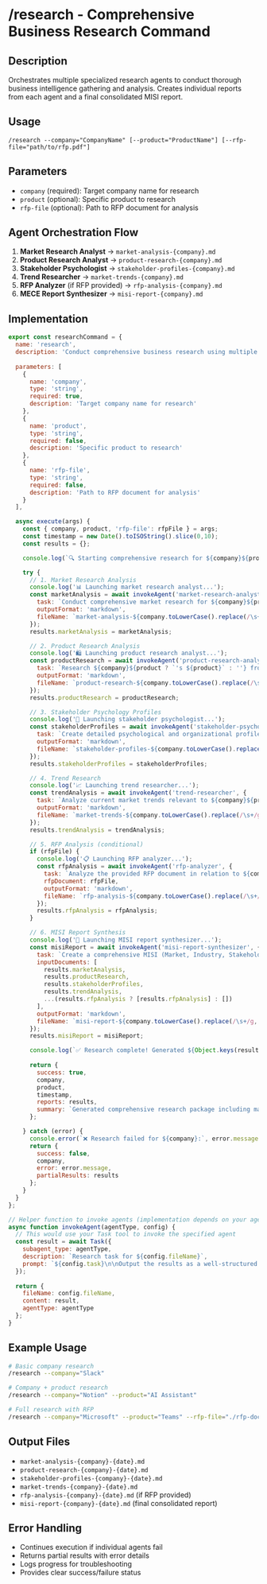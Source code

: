 # /research - Comprehensive Business Research Command

## Description
Orchestrates multiple specialized research agents to conduct thorough business intelligence gathering and analysis. Creates individual reports from each agent and a final consolidated MISI report.

## Usage
```
/research --company="CompanyName" [--product="ProductName"] [--rfp-file="path/to/rfp.pdf"]
```

## Parameters
- `company` (required): Target company name for research
- `product` (optional): Specific product to research
- `rfp-file` (optional): Path to RFP document for analysis

## Agent Orchestration Flow

1. **Market Research Analyst** → `market-analysis-{company}.md`
2. **Product Research Analyst** → `product-research-{company}.md`  
3. **Stakeholder Psychologist** → `stakeholder-profiles-{company}.md`
4. **Trend Researcher** → `market-trends-{company}.md`
5. **RFP Analyzer** (if RFP provided) → `rfp-analysis-{company}.md`
6. **MECE Report Synthesizer** → `misi-report-{company}.md`

## Implementation

```javascript
export const researchCommand = {
  name: 'research',
  description: 'Conduct comprehensive business research using multiple specialized agents',
  
  parameters: [
    {
      name: 'company',
      type: 'string',
      required: true,
      description: 'Target company name for research'
    },
    {
      name: 'product', 
      type: 'string',
      required: false,
      description: 'Specific product to research'
    },
    {
      name: 'rfp-file',
      type: 'string', 
      required: false,
      description: 'Path to RFP document for analysis'
    }
  ],

  async execute(args) {
    const { company, product, 'rfp-file': rfpFile } = args;
    const timestamp = new Date().toISOString().slice(0,10);
    const results = {};

    console.log(`🔍 Starting comprehensive research for ${company}${product ? ` (${product})` : ''}`);

    try {
      // 1. Market Research Analysis
      console.log('📊 Launching market research analyst...');
      const marketAnalysis = await invokeAgent('market-research-analyst', {
        task: `Conduct comprehensive market research for ${company}${product ? ` focusing on their ${product} product line` : ''}. Analyze competitive landscape, market positioning, industry trends, and market opportunities.`,
        outputFormat: 'markdown',
        fileName: `market-analysis-${company.toLowerCase().replace(/\s+/g, '-')}-${timestamp}.md`
      });
      results.marketAnalysis = marketAnalysis;

      // 2. Product Research Analysis  
      console.log('🛍️ Launching product research analyst...');
      const productResearch = await invokeAgent('product-research-analyst', {
        task: `Research ${company}${product ? `'s ${product}` : ''} from a product and user perspective. Analyze user sentiment, product positioning, feature analysis, pricing strategy, and customer feedback across multiple sources.`,
        outputFormat: 'markdown', 
        fileName: `product-research-${company.toLowerCase().replace(/\s+/g, '-')}-${timestamp}.md`
      });
      results.productResearch = productResearch;

      // 3. Stakeholder Psychology Profiles
      console.log('👥 Launching stakeholder psychologist...');
      const stakeholderProfiles = await invokeAgent('stakeholder-psychologist', {
        task: `Create detailed psychological and organizational profiles of key stakeholders within ${company}. Focus on decision-makers, influencers, and key personnel. Analyze motivations, communication styles, and decision-making patterns.`,
        outputFormat: 'markdown',
        fileName: `stakeholder-profiles-${company.toLowerCase().replace(/\s+/g, '-')}-${timestamp}.md`
      });
      results.stakeholderProfiles = stakeholderProfiles;

      // 4. Trend Research
      console.log('📈 Launching trend researcher...');  
      const trendAnalysis = await invokeAgent('trend-researcher', {
        task: `Analyze current market trends relevant to ${company}${product ? ` and their ${product} product` : ''}. Identify emerging opportunities, viral patterns, user behavior shifts, and competitive trends that could impact their business.`,
        outputFormat: 'markdown',
        fileName: `market-trends-${company.toLowerCase().replace(/\s+/g, '-')}-${timestamp}.md`
      });
      results.trendAnalysis = trendAnalysis;

      // 5. RFP Analysis (conditional)
      if (rfpFile) {
        console.log('📋 Launching RFP analyzer...');
        const rfpAnalysis = await invokeAgent('rfp-analyzer', {
          task: `Analyze the provided RFP document in relation to ${company}${product ? ` and their ${product} capabilities` : ''}. Identify requirements, hidden asks, strategic implications, and competitive positioning opportunities.`,
          rfpDocument: rfpFile,
          outputFormat: 'markdown',
          fileName: `rfp-analysis-${company.toLowerCase().replace(/\s+/g, '-')}-${timestamp}.md`
        });
        results.rfpAnalysis = rfpAnalysis;
      }

      // 6. MISI Report Synthesis
      console.log('📑 Launching MISI report synthesizer...');
      const misiReport = await invokeAgent('misi-report-synthesizer', {
        task: `Create a comprehensive MISI (Market, Industry, Stakeholder, Intelligence) report synthesizing all research findings for ${company}${product ? ` focusing on ${product}` : ''}. Combine insights from market analysis, product research, stakeholder profiles, trend analysis${rfpFile ? ', and RFP analysis' : ''} into actionable intelligence for sales teams.`,
        inputDocuments: [
          results.marketAnalysis,
          results.productResearch, 
          results.stakeholderProfiles,
          results.trendAnalysis,
          ...(results.rfpAnalysis ? [results.rfpAnalysis] : [])
        ],
        outputFormat: 'markdown',
        fileName: `misi-report-${company.toLowerCase().replace(/\s+/g, '-')}-${timestamp}.md`
      });
      results.misiReport = misiReport;

      console.log(`✅ Research complete! Generated ${Object.keys(results).length} reports for ${company}`);
      
      return {
        success: true,
        company,
        product,
        timestamp,
        reports: results,
        summary: `Generated comprehensive research package including market analysis, product research, stakeholder profiles, trend analysis${rfpFile ? ', RFP analysis' : ''}, and final MISI report.`
      };

    } catch (error) {
      console.error(`❌ Research failed for ${company}:`, error.message);
      return {
        success: false,
        company,
        error: error.message,
        partialResults: results
      };
    }
  }
};

// Helper function to invoke agents (implementation depends on your agent system)
async function invokeAgent(agentType, config) {
  // This would use your Task tool to invoke the specified agent
  const result = await Task({
    subagent_type: agentType,
    description: `Research task for ${config.fileName}`,
    prompt: `${config.task}\n\nOutput the results as a well-structured markdown file named "${config.fileName}". Ensure comprehensive coverage of the requested analysis.${config.rfpDocument ? `\n\nRFP Document: ${config.rfpDocument}` : ''}${config.inputDocuments ? `\n\nReference Documents:\n${config.inputDocuments.map((doc, i) => `${i+1}. ${doc.fileName || 'Document ' + (i+1)}`).join('\n')}` : ''}`
  });
  
  return {
    fileName: config.fileName,
    content: result,
    agentType: agentType
  };
}
```

## Example Usage

```bash
# Basic company research
/research --company="Slack"

# Company + product research  
/research --company="Notion" --product="AI Assistant"

# Full research with RFP
/research --company="Microsoft" --product="Teams" --rfp-file="./rfp-documents/collaboration-platform-rfp.pdf"
```

## Output Files
- `market-analysis-{company}-{date}.md`
- `product-research-{company}-{date}.md` 
- `stakeholder-profiles-{company}-{date}.md`
- `market-trends-{company}-{date}.md`
- `rfp-analysis-{company}-{date}.md` (if RFP provided)
- `misi-report-{company}-{date}.md` (final consolidated report)

## Error Handling
- Continues execution if individual agents fail
- Returns partial results with error details
- Logs progress for troubleshooting
- Provides clear success/failure status